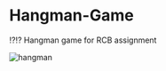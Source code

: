 # Hangman-Game
:interrobang::interrobang: Hangman game for RCB assignment

![hangman](https://user-images.githubusercontent.com/17300742/46686797-3b61dd80-cbc7-11e8-872d-b418b1561d26.png)
